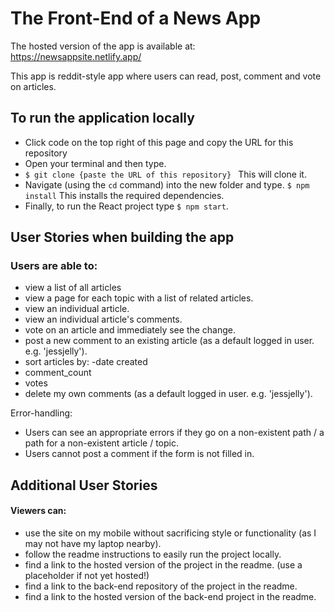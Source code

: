 # The Front-End of a News App

The hosted version of the app is available at: https://newsappsite.netlify.app/

This app is reddit-style app where users can read, post, comment and vote on articles. 

## To run the application locally

- Click code on the top right of this page and copy the URL for this repository
- Open your terminal and then type. 
- ```$ git clone {paste the URL of this repository} ``` This will clone it.
- Navigate (using the ```cd``` command) into the new folder and type. ```$ npm install``` This installs the required dependencies.
- Finally, to run the React project type ```$ npm start```.


## User Stories when building the app

### Users are able to:

- view a list of all articles
- view a page for each topic with a list of related articles.
- view an individual article.
- view an individual article's comments.
- vote on an article and immediately see the change.
- post a new comment to an existing article (as a default logged in user. e.g. 'jessjelly').
- sort articles by:
-date created
- comment_count
- votes
- delete my own comments (as a default logged in user. e.g. 'jessjelly').

Error-handling:

- Users can see an appropriate errors if they go on a non-existent path / a path for a non-existent article / topic.
- Users cannot post a comment if the form is not filled in.

## Additional User Stories
#### Viewers can:
- use the site on my mobile without sacrificing style or functionality (as I may not have my laptop nearby).
- follow the readme instructions to easily run the project locally.
- find a link to the hosted version of the project in the readme. (use a placeholder if not yet hosted!)
- find a link to the back-end repository of the project in the readme.
- find a link to the hosted version of the back-end project in the readme.
